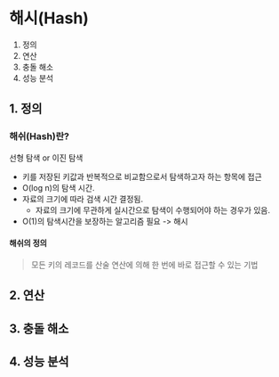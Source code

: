 # 해시(Hash)
1. 정의
2. 연산
3. 충돌 해소
4. 성능 분석

## 1. 정의
### 해쉬(Hash)란?
선형 탐색 or 이진 탐색
- 키를 저장된 키값과 반복적으로 비교함으로서 탐색하고자 하는 항목에 접근
- O(log n)의 탐색 시간.
- 자료의 크기에 따라 검색 시간 결정됨.
  - 자료의 크기에 무관하게 실시간으로 탐색이 수행되어야 하는 경우가 있음.
- O(1)의 탐색시간을 보장하는 알고리즘 필요 -> 해시
#### 해쉬의 정의
> 모든 키의 레코드를 산술 연산에 의해 한 번에 바로 접근할 수 있는 기법



## 2. 연산

## 3. 충돌 해소

## 4. 성능 분석